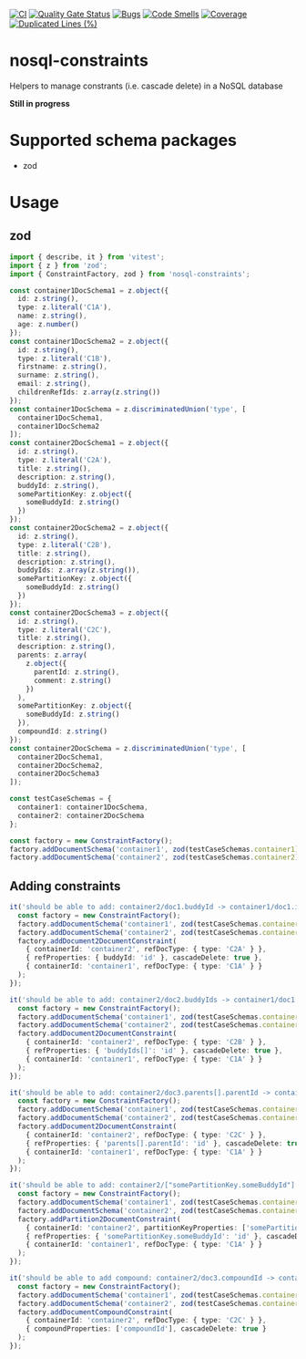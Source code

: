 [![CI](https://github.com/kt-public/nosql-constraints/actions/workflows/ci.yml/badge.svg?branch=main)](https://github.com/kt-public/nosql-constraints/actions/workflows/ci.yml)
[![Quality Gate Status](https://sonarcloud.io/api/project_badges/measure?project=kt-public_nosql-constraints&metric=alert_status)](https://sonarcloud.io/summary/new_code?id=kt-public_nosql-constraints)
[![Bugs](https://sonarcloud.io/api/project_badges/measure?project=kt-public_nosql-constraints&metric=bugs)](https://sonarcloud.io/summary/new_code?id=kt-public_nosql-constraints)
[![Code Smells](https://sonarcloud.io/api/project_badges/measure?project=kt-public_nosql-constraints&metric=code_smells)](https://sonarcloud.io/summary/new_code?id=kt-public_nosql-constraints)
[![Coverage](https://sonarcloud.io/api/project_badges/measure?project=kt-public_nosql-constraints&metric=coverage)](https://sonarcloud.io/summary/new_code?id=kt-public_nosql-constraints)
[![Duplicated Lines (%)](https://sonarcloud.io/api/project_badges/measure?project=kt-public_nosql-constraints&metric=duplicated_lines_density)](https://sonarcloud.io/summary/new_code?id=kt-public_nosql-constraints)

# nosql-constraints

Helpers to manage constrants (i.e. cascade delete) in a NoSQL database

**Still in progress**

# Supported schema packages

- zod

# Usage

## zod

```ts
import { describe, it } from 'vitest';
import { z } from 'zod';
import { ConstraintFactory, zod } from 'nosql-constraints';

const container1DocSchema1 = z.object({
  id: z.string(),
  type: z.literal('C1A'),
  name: z.string(),
  age: z.number()
});
const container1DocSchema2 = z.object({
  id: z.string(),
  type: z.literal('C1B'),
  firstname: z.string(),
  surname: z.string(),
  email: z.string(),
  childrenRefIds: z.array(z.string())
});
const container1DocSchema = z.discriminatedUnion('type', [
  container1DocSchema1,
  container1DocSchema2
]);
const container2DocSchema1 = z.object({
  id: z.string(),
  type: z.literal('C2A'),
  title: z.string(),
  description: z.string(),
  buddyId: z.string(),
  somePartitionKey: z.object({
    someBuddyId: z.string()
  })
});
const container2DocSchema2 = z.object({
  id: z.string(),
  type: z.literal('C2B'),
  title: z.string(),
  description: z.string(),
  buddyIds: z.array(z.string()),
  somePartitionKey: z.object({
    someBuddyId: z.string()
  })
});
const container2DocSchema3 = z.object({
  id: z.string(),
  type: z.literal('C2C'),
  title: z.string(),
  description: z.string(),
  parents: z.array(
    z.object({
      parentId: z.string(),
      comment: z.string()
    })
  ),
  somePartitionKey: z.object({
    someBuddyId: z.string()
  }),
  compoundId: z.string()
});
const container2DocSchema = z.discriminatedUnion('type', [
  container2DocSchema1,
  container2DocSchema2,
  container2DocSchema3
]);

const testCaseSchemas = {
  container1: container1DocSchema,
  container2: container2DocSchema
};

const factory = new ConstraintFactory();
factory.addDocumentSchema('container1', zod(testCaseSchemas.container1));
factory.addDocumentSchema('container2', zod(testCaseSchemas.container2));
```

## Adding constraints

```ts
it('should be able to add: container2/doc1.buddyId -> container1/doc1.id', () => {
  const factory = new ConstraintFactory();
  factory.addDocumentSchema('container1', zod(testCaseSchemas.container1));
  factory.addDocumentSchema('container2', zod(testCaseSchemas.container2));
  factory.addDocument2DocumentConstraint(
    { containerId: 'container2', refDocType: { type: 'C2A' } },
    { refProperties: { buddyId: 'id' }, cascadeDelete: true },
    { containerId: 'container1', refDocType: { type: 'C1A' } }
  );
});

it('should be able to add: container2/doc2.buddyIds -> container1/doc1.id', () => {
  const factory = new ConstraintFactory();
  factory.addDocumentSchema('container1', zod(testCaseSchemas.container1));
  factory.addDocumentSchema('container2', zod(testCaseSchemas.container2));
  factory.addDocument2DocumentConstraint(
    { containerId: 'container2', refDocType: { type: 'C2B' } },
    { refProperties: { 'buddyIds[]': 'id' }, cascadeDelete: true },
    { containerId: 'container1', refDocType: { type: 'C1A' } }
  );
});

it('should be able to add: container2/doc3.parents[].parentId -> container1/doc1.id', () => {
  const factory = new ConstraintFactory();
  factory.addDocumentSchema('container1', zod(testCaseSchemas.container1));
  factory.addDocumentSchema('container2', zod(testCaseSchemas.container2));
  factory.addDocument2DocumentConstraint(
    { containerId: 'container2', refDocType: { type: 'C2C' } },
    { refProperties: { 'parents[].parentId': 'id' }, cascadeDelete: true },
    { containerId: 'container1', refDocType: { type: 'C1A' } }
  );
});

it('should be able to add: container2/["somePartitionKey.someBuddyId"] -> container1/doc1.id', () => {
  const factory = new ConstraintFactory();
  factory.addDocumentSchema('container1', zod(testCaseSchemas.container1));
  factory.addDocumentSchema('container2', zod(testCaseSchemas.container2));
  factory.addPartition2DocumentConstraint(
    { containerId: 'container2', partitionKeyProperties: ['somePartitionKey.someBuddyId'] },
    { refProperties: { 'somePartitionKey.someBuddyId': 'id' }, cascadeDelete: true },
    { containerId: 'container1', refDocType: { type: 'C1A' } }
  );
});

it('should be able to add compound: container2/doc3.compoundId -> container2/doc3.compoundId', () => {
  const factory = new ConstraintFactory();
  factory.addDocumentSchema('container1', zod(testCaseSchemas.container1));
  factory.addDocumentSchema('container2', zod(testCaseSchemas.container2));
  factory.addDocumentCompoundConstraint(
    { containerId: 'container2', refDocType: { type: 'C2C' } },
    { compoundProperties: ['compoundId'], cascadeDelete: true }
  );
});
```
